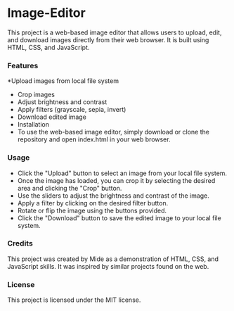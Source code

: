 # Image-Editor

This project is a web-based image editor that allows users to upload, edit, and download images directly from their web browser. It is built using HTML, CSS, and JavaScript.

### Features
*Upload images from local file system
* Crop images
* Adjust brightness and contrast
* Apply filters (grayscale, sepia, invert)
* Download edited image
* Installation
* To use the web-based image editor, simply download or clone the repository and open index.html in your web browser.

### Usage
* Click the "Upload" button to select an image from your local file system.
* Once the image has loaded, you can crop it by selecting the desired area and clicking the "Crop" button.
* Use the sliders to adjust the brightness and contrast of the image.
* Apply a filter by clicking on the desired filter button.
* Rotate or flip the image using the buttons provided.
* Click the "Download" button to save the edited image to your local file system.

### Credits
This project was created by Mide as a demonstration of HTML, CSS, and JavaScript skills. It was inspired by similar projects found on the web.

### License
This project is licensed under the MIT license.
